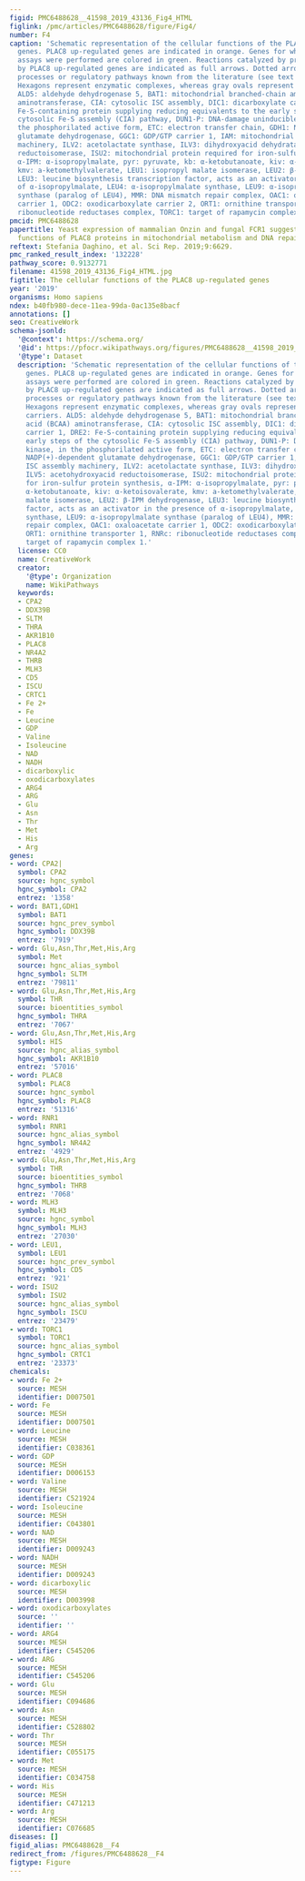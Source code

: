 ```yaml
---
figid: PMC6488628__41598_2019_43136_Fig4_HTML
figlink: /pmc/articles/PMC6488628/figure/Fig4/
number: F4
caption: 'Schematic representation of the cellular functions of the PLAC8 up-regulated
  genes. PLAC8 up-regulated genes are indicated in orange. Genes for which functional
  assays were performed are colored in green. Reactions catalyzed by proteins encoded
  by PLAC8 up-regulated genes are indicated as full arrows. Dotted arrows represent
  processes or regulatory pathways known from the literature (see text for references).
  Hexagons represent enzymatic complexes, whereas gray ovals represent membrane carriers.
  ALD5: aldehyde dehydrogenase 5, BAT1: mitochondrial branched-chain amino acid (BCAA)
  aminotransferase, CIA: cytosolic ISC assembly, DIC1: dicarboxylate carrier 1, DRE2:
  Fe-S-containing protein supplying reducing equivalents to the early steps of the
  cytosolic Fe-S assembly (CIA) pathway, DUN1-P: DNA-damage uninducible kinase, in
  the phosphorilated active form, ETC: electron transfer chain, GDH1: NADP(+)-dependent
  glutamate dehydrogenase, GGC1: GDP/GTP carrier 1, IAM: mitochondrial ISC assembly
  machinery, ILV2: acetolactate synthase, ILV3: dihydroxyacid dehydratase, ILV5: acetohydroxyacid
  reductoisomerase, ISU2: mitochondrial protein required for iron-sulfur protein synthesis,
  α-IPM: α-isopropylmalate, pyr: pyruvate, kb: α-ketobutanoate, kiv: α-ketoisovalerate,
  kmv: a-ketomethylvalerate, LEU1: isopropyl malate isomerase, LEU2: β-IPM dehydrogenase,
  LEU3: leucine biosynthesis transcription factor, acts as an activator in the presence
  of α-isopropylmalate, LEU4: α-isopropylmalate synthase, LEU9: α-isopropylmalate
  synthase (paralog of LEU4), MMR: DNA mismatch repair complex, OAC1: oxaloacetate
  carrier 1, ODC2: oxodicarboxylate carrier 2, ORT1: ornithine transporter 1, RNRc:
  ribonucleotide reductases complex, TORC1: target of rapamycin complex 1.'
pmcid: PMC6488628
papertitle: Yeast expression of mammalian Onzin and fungal FCR1 suggests ancestral
  functions of PLAC8 proteins in mitochondrial metabolism and DNA repair.
reftext: Stefania Daghino, et al. Sci Rep. 2019;9:6629.
pmc_ranked_result_index: '132228'
pathway_score: 0.9132771
filename: 41598_2019_43136_Fig4_HTML.jpg
figtitle: The cellular functions of the PLAC8 up-regulated genes
year: '2019'
organisms: Homo sapiens
ndex: b40fb980-dece-11ea-99da-0ac135e8bacf
annotations: []
seo: CreativeWork
schema-jsonld:
  '@context': https://schema.org/
  '@id': https://pfocr.wikipathways.org/figures/PMC6488628__41598_2019_43136_Fig4_HTML.html
  '@type': Dataset
  description: 'Schematic representation of the cellular functions of the PLAC8 up-regulated
    genes. PLAC8 up-regulated genes are indicated in orange. Genes for which functional
    assays were performed are colored in green. Reactions catalyzed by proteins encoded
    by PLAC8 up-regulated genes are indicated as full arrows. Dotted arrows represent
    processes or regulatory pathways known from the literature (see text for references).
    Hexagons represent enzymatic complexes, whereas gray ovals represent membrane
    carriers. ALD5: aldehyde dehydrogenase 5, BAT1: mitochondrial branched-chain amino
    acid (BCAA) aminotransferase, CIA: cytosolic ISC assembly, DIC1: dicarboxylate
    carrier 1, DRE2: Fe-S-containing protein supplying reducing equivalents to the
    early steps of the cytosolic Fe-S assembly (CIA) pathway, DUN1-P: DNA-damage uninducible
    kinase, in the phosphorilated active form, ETC: electron transfer chain, GDH1:
    NADP(+)-dependent glutamate dehydrogenase, GGC1: GDP/GTP carrier 1, IAM: mitochondrial
    ISC assembly machinery, ILV2: acetolactate synthase, ILV3: dihydroxyacid dehydratase,
    ILV5: acetohydroxyacid reductoisomerase, ISU2: mitochondrial protein required
    for iron-sulfur protein synthesis, α-IPM: α-isopropylmalate, pyr: pyruvate, kb:
    α-ketobutanoate, kiv: α-ketoisovalerate, kmv: a-ketomethylvalerate, LEU1: isopropyl
    malate isomerase, LEU2: β-IPM dehydrogenase, LEU3: leucine biosynthesis transcription
    factor, acts as an activator in the presence of α-isopropylmalate, LEU4: α-isopropylmalate
    synthase, LEU9: α-isopropylmalate synthase (paralog of LEU4), MMR: DNA mismatch
    repair complex, OAC1: oxaloacetate carrier 1, ODC2: oxodicarboxylate carrier 2,
    ORT1: ornithine transporter 1, RNRc: ribonucleotide reductases complex, TORC1:
    target of rapamycin complex 1.'
  license: CC0
  name: CreativeWork
  creator:
    '@type': Organization
    name: WikiPathways
  keywords:
  - CPA2
  - DDX39B
  - SLTM
  - THRA
  - AKR1B10
  - PLAC8
  - NR4A2
  - THRB
  - MLH3
  - CD5
  - ISCU
  - CRTC1
  - Fe 2+
  - Fe
  - Leucine
  - GDP
  - Valine
  - Isoleucine
  - NAD
  - NADH
  - dicarboxylic
  - oxodicarboxylates
  - ARG4
  - ARG
  - Glu
  - Asn
  - Thr
  - Met
  - His
  - Arg
genes:
- word: CPA2|
  symbol: CPA2
  source: hgnc_symbol
  hgnc_symbol: CPA2
  entrez: '1358'
- word: BAT1,GDH1
  symbol: BAT1
  source: hgnc_prev_symbol
  hgnc_symbol: DDX39B
  entrez: '7919'
- word: Glu,Asn,Thr,Met,His,Arg
  symbol: Met
  source: hgnc_alias_symbol
  hgnc_symbol: SLTM
  entrez: '79811'
- word: Glu,Asn,Thr,Met,His,Arg
  symbol: THR
  source: bioentities_symbol
  hgnc_symbol: THRA
  entrez: '7067'
- word: Glu,Asn,Thr,Met,His,Arg
  symbol: HIS
  source: hgnc_alias_symbol
  hgnc_symbol: AKR1B10
  entrez: '57016'
- word: PLAC8
  symbol: PLAC8
  source: hgnc_symbol
  hgnc_symbol: PLAC8
  entrez: '51316'
- word: RNR1
  symbol: RNR1
  source: hgnc_alias_symbol
  hgnc_symbol: NR4A2
  entrez: '4929'
- word: Glu,Asn,Thr,Met,His,Arg
  symbol: THR
  source: bioentities_symbol
  hgnc_symbol: THRB
  entrez: '7068'
- word: MLH3
  symbol: MLH3
  source: hgnc_symbol
  hgnc_symbol: MLH3
  entrez: '27030'
- word: LEU1,
  symbol: LEU1
  source: hgnc_prev_symbol
  hgnc_symbol: CD5
  entrez: '921'
- word: ISU2
  symbol: ISU2
  source: hgnc_alias_symbol
  hgnc_symbol: ISCU
  entrez: '23479'
- word: TORC1
  symbol: TORC1
  source: hgnc_alias_symbol
  hgnc_symbol: CRTC1
  entrez: '23373'
chemicals:
- word: Fe 2+
  source: MESH
  identifier: D007501
- word: Fe
  source: MESH
  identifier: D007501
- word: Leucine
  source: MESH
  identifier: C038361
- word: GDP
  source: MESH
  identifier: D006153
- word: Valine
  source: MESH
  identifier: C521924
- word: Isoleucine
  source: MESH
  identifier: C043801
- word: NAD
  source: MESH
  identifier: D009243
- word: NADH
  source: MESH
  identifier: D009243
- word: dicarboxylic
  source: MESH
  identifier: D003998
- word: oxodicarboxylates
  source: ''
  identifier: ''
- word: ARG4
  source: MESH
  identifier: C545206
- word: ARG
  source: MESH
  identifier: C545206
- word: Glu
  source: MESH
  identifier: C094686
- word: Asn
  source: MESH
  identifier: C528802
- word: Thr
  source: MESH
  identifier: C055175
- word: Met
  source: MESH
  identifier: C034758
- word: His
  source: MESH
  identifier: C471213
- word: Arg
  source: MESH
  identifier: C076685
diseases: []
figid_alias: PMC6488628__F4
redirect_from: /figures/PMC6488628__F4
figtype: Figure
---
```

